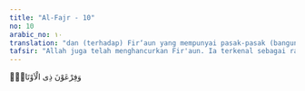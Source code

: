 ```yaml
---
title: "Al-Fajr - 10"
no: 10
arabic_no: ١٠
translation: "dan (terhadap) Fir‘aun yang mempunyai pasak-pasak (bangunan yang besar),"
tafsir: "Allah juga telah menghancurkan Fir'aun. Ia terkenal sebagai raja yang zalim bahkan memandang dirinya tuhan bangsa Mesir. Bangsa ini di bawah Fir'aun juga telah mencapai peradaban yang tinggi, di antara buktinya adalah kemampuan mereka membangun piramid-piramid yang merupakan salah satu keajaiban dunia sampai sekarang. Mereka juga telah memiliki angkatan bersenjata yang besar. Akan tetapi, semuanya itu juga sudah dihancurleburkan Allah sehingga sekarang mereka hanya tinggal nama untuk dikenang."
---
```


وَفِرْعَوْنَ ذِى الْاَوْتَادِۖ
